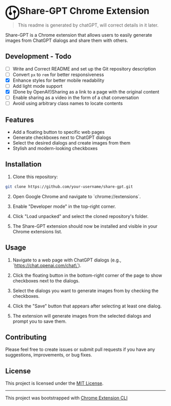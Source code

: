# <img src="public/icons/icon_48.png" width="45" align="left">  Share-GPT Chrome Extension
> This readme is generated by chatGPT, will correct details in it later.

Share-GPT is a Chrome extension that allows users to easily generate images from ChatGPT dialogs and share them with others.

## Development - Todo

- [ ] Write and Correct README and set up the Git repository description
- [ ] Convert `px` to `rem` for better responsiveness
- [x] Enhance styles for better mobile readability
- [ ] Add light mode support
- [x] (Done by OpenAI!)Sharing as a link to a page with the original content
- [ ] Enable sharing as a video in the form of a chat conversation
- [ ] Avoid using arbitrary class names to locate contents

## Features

- Add a floating button to specific web pages
- Generate checkboxes next to ChatGPT dialogs
- Select the desired dialogs and create images from them
- Stylish and modern-looking checkboxes

## Installation

1. Clone this repository:

```bash
git clone https://github.com/your-username/share-gpt.git
```

2. Open Google Chrome and navigate to \`chrome://extensions\`.

3. Enable "Developer mode" in the top-right corner.

4. Click "Load unpacked" and select the cloned repository's folder.

5. The Share-GPT extension should now be installed and visible in your Chrome extensions list.

## Usage

1. Navigate to a web page with ChatGPT dialogs (e.g., \`https://chat.openai.com/chat\`).

2. Click the floating button in the bottom-right corner of the page to show checkboxes next to the dialogs.

3. Select the dialogs you want to generate images from by checking the checkboxes.

4. Click the "Save" button that appears after selecting at least one dialog.

5. The extension will generate images from the selected dialogs and prompt you to save them.

## Contributing

Please feel free to create issues or submit pull requests if you have any suggestions, improvements, or bug fixes.

## License

This project is licensed under the [MIT License](LICENSE).

---

This project was bootstrapped with [Chrome Extension CLI](https://github.com/dutiyesh/chrome-extension-cli)

